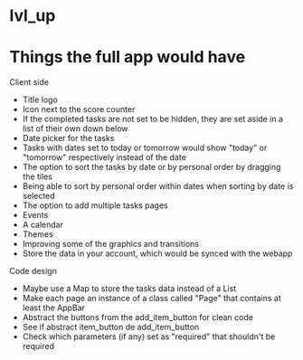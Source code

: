 # lvl_up



# Things the full app would have

Client side

- Title logo
- Icon next to the score counter
- If the completed tasks are not set to be hidden, they are set aside in a list of their own down
  below
- Date picker for the tasks
- Tasks with dates set to today or tomorrow would show "today" or "tomorrow" respectively instead
  of the date
- The option to sort the tasks by date or by personal order by dragging the tiles 
- Being able to sort by personal order within dates when sorting by date is selected
- The option to add multiple tasks pages
- Events
- A calendar
- Themes
- Improving some of the graphics and transitions
- Store the data in your account, which would be synced with the webapp

Code design

- Maybe use a Map to store the tasks data instead of a List
- Make each page an instance of a class called "Page" that contains at least the AppBar
- Abstract the buttons from the add_item_button for clean code
- See if abstract item_button de add_item_button 
- Check which parameters (if any) set as "required" that shouldn't be required